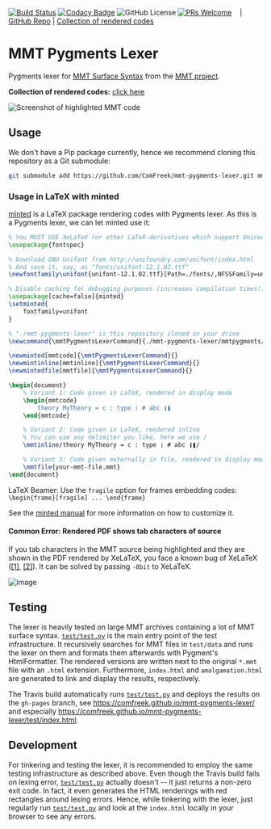 [![Build Status](https://travis-ci.org/ComFreek/mmt-pygments-lexer.svg?branch=master)](https://travis-ci.org/ComFreek/mmt-pygments-lexer)
[![Codacy Badge](https://api.codacy.com/project/badge/Grade/32b61ca59aba4a79ae4ab5582f210572)](https://app.codacy.com/app/ComFreek/mmt-pygments-lexer?utm_source=github.com&utm_medium=referral&utm_content=ComFreek/mmt-pygments-lexer&utm_campaign=Badge_Grade_Dashboard)
![GitHub License](https://img.shields.io/github/license/ComFreek/mmt-pygments-lexer.svg)
[![PRs Welcome](https://img.shields.io/badge/PRs-welcome-brightgreen.svg?style=flat-square)](http://makeapullrequest.com)
&nbsp;&nbsp; | [GitHub Repo](https://github.com/ComFreek/mmt-pygments-lexer) | [Collection of rendered codes](https://comfreek.github.io/mmt-pygments-lexer/test/index.html)

# MMT Pygments Lexer

Pygments lexer for [MMT Surface Syntax](https://uniformal.github.io/doc/language/) from the [MMT project](https://uniformal.github.io/).

**Collection of rendered codes:** [click here](https://comfreek.github.io/mmt-pygments-lexer/test/index.html)

![Screenshot of highlighted MMT code](https://user-images.githubusercontent.com/1827709/59698193-7523c300-91ef-11e9-8c4b-80ec2d3e4a40.png)

## Usage

We don't have a Pip package currently, hence we recommend cloning this repository as a Git submodule:

```bash
git submodule add https://github.com/ComFreek/mmt-pygments-lexer.git mmt-pygments-lexer
```

### Usage in LaTeX with minted

[minted](https://ctan.org/pkg/minted) is a LaTeX package rendering codes with Pygments lexer. As this is a Pygments lexer, we can let minted use it:

```tex
% You MUST USE XeLaTeX (or other LaTeX-derivatives which support Unicode)
\usepackage{fontspec}

% Download GNU Unifont from http://unifoundry.com/unifont/index.html
% And save it, say, as "fonts/unifont-12.1.02.ttf"
\newfontfamily\unifont{unifont-12.1.02.ttf}[Path=./fonts/,NFSSFamily=unifont]

% Disable caching for debugging purposes (increases compilation times!)
\usepackage[cache=false]{minted}
\setminted{
	fontfamily=unifont
}

% "./mmt-pygments-lexer" is this repository cloned on your drive
\newcommand{\mmtPygmentsLexerCommand}{./mmt-pygments-lexer/mmtpygments/mmt_lexer.py:MMTLexer -x}

\newminted[mmtcode]{\mmtPygmentsLexerCommand}{}
\newmintinline[mmtinline]{\mmtPygmentsLexerCommand}{}
\newmintedfile[mmtfile]{\mmtPygmentsLexerCommand}{}

\begin{document}
	% Variant 1: Code given in LaTeX, rendered in display mode
	\begin{mmtcode}
		theory MyTheory = c : type ❘ # abc ❙❚
	\end{mmtcode}

	% Variant 2: Code given in LaTeX, rendered inline
	% You can use any delimiter you like, here we use /
	\mmtinline/theory MyTheory = c : type ❘ # abc ❙❚/

	% Variant 3: Code given externally in file, rendered in display mode
	\mmtfile{your-mmt-file.mmt}
\end{document}
```

LaTeX Beamer: Use the `fragile` option for frames embedding codes: `\begin{frame}[fragile] ... \end{frame}`

See the [minted manual](https://ctan.org/pkg/minted) for more information on how to customize it.

#### Common Error: Rendered PDF shows tab characters of source

If you tab characters in the MMT source being highlighted and they are shown in the PDF rendered by XeLaTeX, you face a known bug of XeLaTeX ([\[1\]](https://tex.stackexchange.com/a/36872/38074), [\[2\]](https://tex.stackexchange.com/a/14776/38074)). It can be solved by passing `-8bit` to XeLaTeX.

![image](https://user-images.githubusercontent.com/1827709/59755955-23c81200-9289-11e9-92c5-1659b60d03d1.png)

## Testing

The lexer is heavily tested on large MMT archives containing a lot of MMT surface syntax. [`test/test.py`](./blob/master/test/test.py) is the main entry point of the test infrastructure. It recursively searches for MMT files in `test/data` and runs the lexer on them and formats them afterwards with Pygment's HtmlFormatter. The rendered versions are written next to the original `*.mmt` file with an `.html` extension. Furthermore, `index.html` and `amalgamation.html` are generated to link and display the results, respectively.

The Travis build automatically runs [`test/test.py`](./blob/master/test/test.py) and deploys the results on the `gh-pages` branch, see <https://comfreek.github.io/mmt-pygments-lexer/> and especially <https://comfreek.github.io/mmt-pygments-lexer/test/index.html>.

## Development

For tinkering and testing the lexer, it is recommended to employ the same testing infrastructure as described above. Even though the Travis build fails on lexing error, [`test/test.py`](./blob/master/test/test.py) actually doesn't -- it just returns a non-zero exit code. In fact, it even generates the HTML renderings with red rectangles around lexing errors. Hence, while tinkering with the lexer, just regularly run [`test/test.py`](./blob/master/test/test.py) and look at the `index.html` locally in your browser to see any errors.
